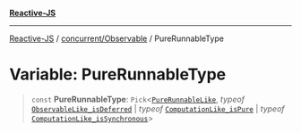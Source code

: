 [**Reactive-JS**](../../../README.md)

***

[Reactive-JS](../../../README.md) / [concurrent/Observable](../README.md) / PureRunnableType

# Variable: PureRunnableType

> `const` **PureRunnableType**: `Pick`\<[`PureRunnableLike`](../../interfaces/PureRunnableLike.md), *typeof* [`ObservableLike_isDeferred`](../../variables/ObservableLike_isDeferred.md) \| *typeof* [`ComputationLike_isPure`](../../../computations/variables/ComputationLike_isPure.md) \| *typeof* [`ComputationLike_isSynchronous`](../../../computations/variables/ComputationLike_isSynchronous.md)\>
